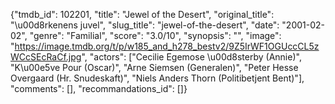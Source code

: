 {"tmdb_id": 102201, "title": "Jewel of the Desert", "original_title": "\u00d8rkenens juvel", "slug_title": "jewel-of-the-desert", "date": "2001-02-02", "genre": "Familial", "score": "3.0/10", "synopsis": "", "image": "https://image.tmdb.org/t/p/w185_and_h278_bestv2/9Z5IrWF1OGUccCL5zWCcSEcRaCf.jpg", "actors": ["Cecilie Egemose \u00d8sterby (Annie)", "K\u00e5ve Pour (Oscar)", "Arne Siemsen (Generalen)", "Peter Hesse Overgaard (Hr. Snudeskaft)", "Niels Anders Thorn (Politibetjent Bent)"], "comments": [], "recommandations_id": []}